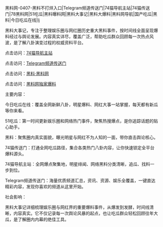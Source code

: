 #
黑料网-0407-黑料不打烊入口|Telegram频道传送门|74猫导航主站|74猫传送门|78黑料网|51吃瓜|黑料曝料网|黑料大事记|黑料大爆料|黑料网导航|国产吃瓜|黑料|今日吃瓜在线|lj

黑料大事记，专注于整理娱乐圈与网红圈历史重大黑料事件，按时间线全面呈现爆料经过与舆论发展。内容真实详尽，覆盖广泛，帮助吃瓜群众回顾每一次热点风波，是了解八卦演变过程的权威资料平台。


点击访问：<a href="https://74mao.com/">74猫导航主站</a>

点击访问：<a href="https://74mao.com/">Telegram频道传送门</a>

点击访问：<a href="https://qfwfg.pages.dev/">黑料·黑料网</a>

点击访问：<a href="https://sdfsh.pages.dev/">黑料网独家爆料</a>


主要内容：

今日吃瓜在线：覆盖全网新鲜八卦，明星爆料、网红大事一站掌握，每天都有新瓜等你来看。

51吃瓜：第一时间更新娱乐圈和网络热门事件，聚焦热搜爆点，是你追踪话题的贴心助手。

黑料：聚焦圈内真实面貌，曝光明星与网红不为人知的一面，带你直击舆论核心。

74猫传送门：打通全网吃瓜路径，集合各类热门八卦内容，让你快速锁定全平台爆料源头。

74猫导航主站：全网爆点聚集地，明星绯闻、网络黑料分类清晰，追瓜、找料一步到位。

Telegram频道传送门：海量优质频道汇总，资讯、资源、娱乐全覆盖，一键直达精彩内容，发现你喜欢的频道从这里开始。

社会影响：

黑料大事记详细梳理娱乐圈与网红界的重要爆料事件，从爆发到发酵，时间线清晰，内容真实。它不仅记录每一次舆论风暴的起点，也让吃瓜群众轻松回顾往年大瓜，是了解圈内内幕的绝佳工具。

<span style="display:none;">[Canonical link](https://github.com/97823/798791 ）</span>
